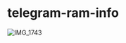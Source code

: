 # telegram-ram-info
![IMG_1743](https://github.com/fatihgocerr/telegram-ram-info/assets/84679667/826aeba0-08bd-41b0-91e9-582fdd80562b)

